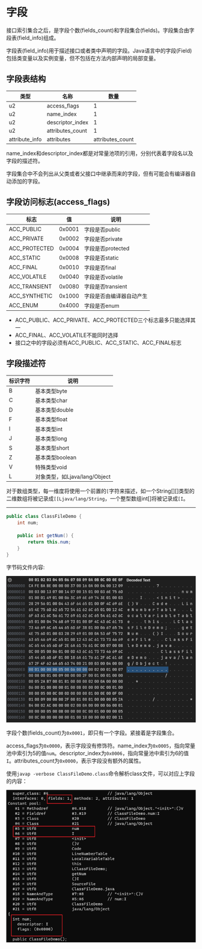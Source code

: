 # 字段

接口索引集合之后，是字段个数(fields_count)和字段集合(fields)。字段集合由字段表(field_info)组成。

字段表(field_info)用于描述接口或者类中声明的字段。Java语言中的字段(Field)包括类变量以及实例变量，但不包括在方法内部声明的局部变量。

## 字段表结构

| 类型         | 名称           | 数量           |
| -------------- | ---------------- | ---------------- |
| u2             | access_flags     | 1                |
| u2             | name_index       | 1                |
| u2             | descriptor_index | 1                |
| u2             | attributes_count | 1                |
| attribute_info | attributes       | attributes_count |

name_index和descriptor_index都是对常量池项的引用，分别代表着字段名以及字段的描述符。

字段集合中不会列出从父类或者父接口中继承而来的字段，但有可能会有编译器自动添加的字段。

## 字段访问标志(access_flags)

| 标志        | 值    | 说明                   |
| ------------- | ------ | ------------------------ |
| ACC_PUBLIC    | 0x0001 | 字段是否public       |
| ACC_PRIVATE   | 0x0002 | 字段是否private      |
| ACC_PROTECTED | 0x0004 | 字段是否protected    |
| ACC_STATIC    | 0x0008 | 字段是否static       |
| ACC_FINAL     | 0x0010 | 字段是否final        |
| ACC_VOLATILE  | 0x0040 | 字段是否volatile     |
| ACC_TRANSIENT | 0x0080 | 字段是否transient    |
| ACC_SYNTHETIC | 0x1000 | 字段是否由编译器自动产生 |
| ACC_ENUM      | 0x4000 | 字段是否enum         |

- ACC_PUBLIC、ACC_PRIVATE、ACC_PROTECTED三个标志最多只能选择其一
- ACC_FINAL、ACC_VOLATILE不能同时选择
- 接口之中的字段必须有ACC_PUBLIC、ACC_STATIC、ACC_FINAL标志

## 字段描述符

| 标识字符 | 说明                        |
| -------- | ----------------------------- |
| B        | 基本类型byte              |
| C        | 基本类型char              |
| D        | 基本类型double            |
| F        | 基本类型float             |
| I        | 基本类型int               |
| J        | 基本类型long              |
| S        | 基本类型short             |
| Z        | 基本类型boolean           |
| V        | 特殊类型void              |
| L        | 对象类型，如Ljava/lang/Object |

对于数组类型，每一维度将使用一个前置的`[`字符来描述，如一个String[][]类型的二维数组将被记录成`[[Ljava/lang/String`，一个整型数组int[]将被记录成`[I`。

---

```java
public class ClassFileDemo {
    int num;

    public int getNum() {
        return this.num;
    }
}
```

字节码文件内容:

![](../../img/class_file5.png)

字段个数(fields_count)为`0x0001`，即只有一个字段。紧接着是字段集合。

access_flags为`0x0000`，表示字段没有修饰符。name_index为`0x0005`，指向常量池中索引为5的值`num`。descriptor_index为`0x0006`，指向常量池中索引为6的值`I`。attributes_count为`0x0000`，表示字段没有额外的属性。

使用`javap -verbose ClassFileDemo.class`命令解析class文件，可以对应上字段的内容：

![](../../img/javap4.png)
